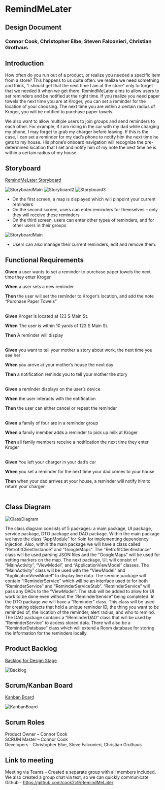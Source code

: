 # RemindMeLater
## Design Document
### Connor Cook, Christopher Elbe, Steven Falconieri, Christian Grothaus 

## Introduction 
How often do you run out of a product, or realize you needed a specific item from a store? This happens to us quite often: we realize we need something and think, “I should get that the next time I am at the store” only to forget that we needed it when we get there. RemindMeLater aims to allow users to set reminders and be notified at the right time. If you realize you need paper towels the next time you are at Kroger, you can set a reminder for the location of your choosing. The next time you are within a certain radius of Kroger, you will be notified to purchase paper towels.  

We also want to allow multiple users to join groups and send reminders to each other. For example, if I am riding in the car with my dad while charging my phone, I may forget to grab my charger before leaving. If this is the case, I can set a reminder for my dad’s phone to notify him the next time he gets to my house. His phone’s onboard navigation will recognize the pre-determined location that I set and notify him of my note the next time he is within a certain radius of my house.  

## Storyboard 
[RemindMeLater Storyboard](https://projects.invisionapp.com/prototype/ckyz5anql0004z501i6op35w0/play)


![StoryboardMain](https://user-images.githubusercontent.com/26448642/151712166-10061b3d-7f2c-4638-bc32-113db4d55f9b.png)
![Storyboard2](https://user-images.githubusercontent.com/26448642/151712175-28c628ff-390a-4ac2-8444-20f44ffa364d.png)
![Storyboard3](https://user-images.githubusercontent.com/26448642/151712184-24ce892a-1602-4927-ba63-3f8cbb9747a6.png)

- On the first screen, a map is displayed which will pinpoint your current reminders 
- On the second screen, users can enter reminders for themselves – only they will receive these reminders 
- On the third screen, users can enter other types of reminders, and for other users in their groups 

![StoryboardMain](https://user-images.githubusercontent.com/26448642/151712191-523c4e74-a8c9-4718-a101-2a3aeb270870.png)
- Users can also manage their current reminders, edit and remove them.  

## Functional Requirements 

**Given** a user wants to set a reminder to purchase paper towels the next time they enter Kroger  

**When** a user sets a new reminder 

**Then** the user will set the reminder to Kroger’s location, and add the note “Purchase Paper Towels”
<br/><br/> 

  
**Given** Kroger is located at 123 S Main St. 

**When** The user is within 10 yards of 123 S Main St.  

**Then** A reminder will display  
<br/><br/>  
 
**Given** you want to tell your mother a story about work, the next time you see her 

**When** you arrive at your mother’s house the next day  

**Then** a notification reminds you to tell your mother the story  
<br/><br/> 
    
**Given** a reminder displays on the user’s device  

**When** the user interacts with the notification  

**Then** the user can either cancel or repeat the reminder  
<br/><br/> 
  
**Given** a family of four are in a reminder group  

**When** a family member adds a reminder to pick up milk at Kroger  

**Then** all family members receive a notification the next time they enter Kroger  
<br/><br/> 
  
**Given** You left your charger in your dad’s car 

**When** you set a reminder for the next time your dad comes to your house 

**Then** when your dad arrives at your house, a reminder will notify him to return your charger 
<br/><br/> 
   
## Class Diagram 
![ClassDiagram](https://user-images.githubusercontent.com/18076531/151730633-f27481ec-8814-4beb-9a64-223a1f70ce9a.png)


The class diagram consists of 5 packages: a main package, UI package, service package, DTO package and DAO package.  Within the main package we have the class “AppModule” for Koin for implementing dependency injection.  Also, within the main package we will have a class called “RetrofitClientInstance” and "GoogleMaps".  The "RetrofitClientInstance" class will be used parsing JSON files and the "GoogleMaps" will be used for setting markers on the map.  The next package, UI, will consist of “MainActivity”, “ViewModel”, and “ApplicationViewModel” classes.  The “MainActivity” class will be used with the “ViewModel” and “ApplicationViewModel” to display live data.  The service package will contain “IReminderService” which will be an interface used to for both “ReminderService” and “ReminderServiceStub”.  “ReminderService” will pass any DAOs to the “ViewModel”.  The stub will be added to allow for UI work to be done even without the “ReminderService” being completed.  In the DTO package we will have a “Reminder” class.  This class will be used for creating objects that hold a unique reminder ID, the thing you want to be reminded of, the location of the reminder, alert radius, and who to remind.  The DAO package contains a “IReminderDAO” class that will be used by “ReminderService” to access stored data.  There will also be a “ReminderDatabase” class which will extend a Room database for storing the information for the reminders locally. 
 

## Product Backlog 
[Backlog for Design Stage](https://github.com/cook2c9/RemindMeLater/projects)

![Backlog](https://user-images.githubusercontent.com/26448642/151712274-9687903e-c142-4bf5-a43c-c54963e35413.png)

## Scrum/Kanban Board 
[Kanban Board](https://github.com/cook2c9/RemindMeLater/projects/1)

![KanbanBoard](https://user-images.githubusercontent.com/26448642/151712282-f4742639-7c43-4e1e-9f09-6d349d1efeee.png)

## Scrum Roles 
Product Owner – Connor Cook
<br/>
SCRUM Master – Connor Cook
<br/>
Developers - Christopher Elbe, Steve Falconieri, Christian Grothaus
<br/>

## Link to meeting 
Meeting via Teams – Created a separate group with all members included. We also created a group chat via text, so we can quickly communicate 
Github - https://github.com/cook2c9/RemindMeLater 
